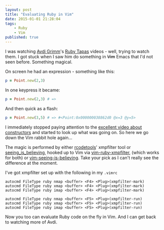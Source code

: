 ```yaml
---
layout: post
title: "Evaluating Ruby in Vim"
date: 2015-01-01 21:28:04
tags:
    - Ruby
    - Vim
published: true
---
```


I was watching [Avdi Grimm]'s [Ruby Tapas] videos - well, trying to watch them.
I got stuck when I saw him do something in <del>Vim</del> Emacs that I'd not seen before.
Something magical.

On screen he had an expression - something like this:

```ruby
p = Point.new(2,3)
```

In one keypress it became:

```ruby
p = Point.new(2,3) # =>
```

And then quick as a flash:

```ruby
p = Point.new(3,5) # => #<Point:0x000000038862d0 @x=3 @y=5>
```

I immediately stopped paying attention to the [excellent video about
constructors] and started to look up what was going on. So here we go down the
Vim rabbit hole again...

The magic is performed by either [rcodetools]' xmpfilter tool or
[seeing\_is\_believing], hooked up to Vim via [vim-ruby-xmpfilter], (which works
for both) or [vim-seeing-is-believing]. Take your pick as I can't really see the
difference at the moment.

I've got xmpfilter set up with the following in my `.vimrc`

```vim
autocmd FileType ruby nmap <buffer> <F4> <Plug>(xmpfilter-mark)
autocmd FileType ruby xmap <buffer> <F4> <Plug>(xmpfilter-mark)
autocmd FileType ruby imap <buffer> <F4> <Plug>(xmpfilter-mark)

autocmd FileType ruby nmap <buffer> <F5> <Plug>(xmpfilter-run)
autocmd FileType ruby xmap <buffer> <F5> <Plug>(xmpfilter-run)
autocmd FileType ruby imap <buffer> <F5> <Plug>(xmpfilter-run)
```

Now you too can evaluate Ruby code on the fly in Vim. And I can get back to
watching more of Avdi.

[Avdi Grimm]: https://twitter.com/avdi
[excellent video about constructors]: http://www.rubytapas.com/episodes/7-Constructors?filter=free
[rcodetools]: http://rubygems.org/gems/rcodetools
[Ruby Tapas]: http://www.rubytapas.com/
[seeing\_is\_believing]: https://github.com/JoshCheek/seeing_is_believing
[vim-ruby-xmpfilter]: https://github.com/t9md/vim-ruby-xmpfilter
[vim-seeing-is-believing]: https://github.com/hwartig/vim-seeing-is-believing
